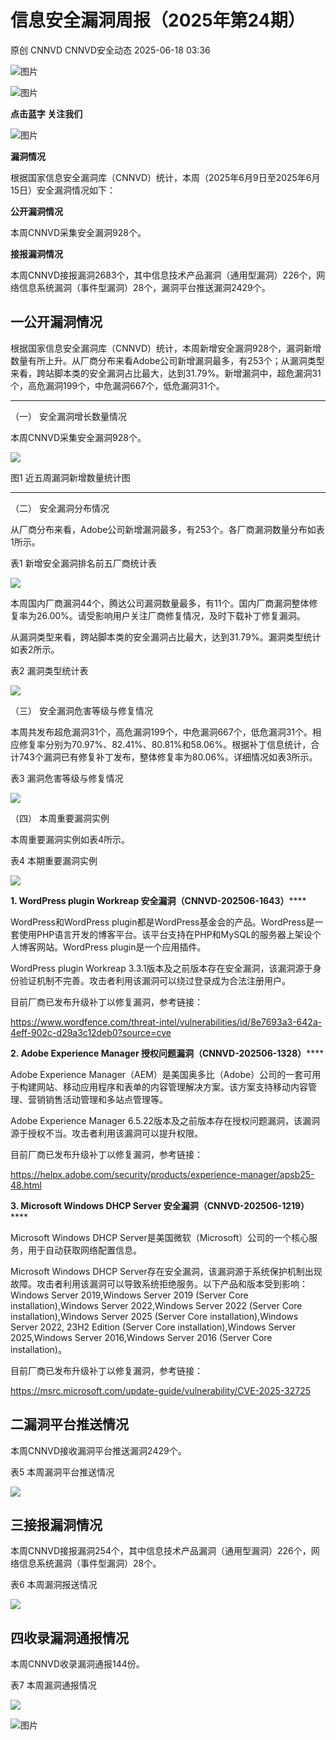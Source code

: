 #  信息安全漏洞周报（2025年第24期）  
原创 CNNVD  CNNVD安全动态   2025-06-18 03:36  
  
![图片](https://mmbiz.qpic.cn/mmbiz_gif/g1thw9GoocfpeKv1eicF4icEx1vUX4LQ1JjlMnGl5z2XiaAQGZdFulYs0vsE3icB8RUiawPqDSb5lvm8G0drb7iaw7sQ/640?wx_fmt=gif&from=appmsg "")  
  
![图片](https://mmbiz.qpic.cn/mmbiz_gif/g1thw9GoocfpeKv1eicF4icEx1vUX4LQ1Js3VkKswpUtkoDWibZ1YQl1lIdcctfqePCcSPEdc38SnhJGdqGJUFx9w/640?wx_fmt=gif&from=appmsg "")  
  
**点击蓝字 关注我们**  
  
![图片](https://mmbiz.qpic.cn/mmbiz_gif/g1thw9GoocfpeKv1eicF4icEx1vUX4LQ1Js3VkKswpUtkoDWibZ1YQl1lIdcctfqePCcSPEdc38SnhJGdqGJUFx9w/640?wx_fmt=gif&from=appmsg "")  
  
  
**漏洞情况**  
  
根据国家信息安全漏洞库（CNNVD）统计，本周（2025年6月9日至2025年6月15日）安全漏洞情况如下：  
  
**公开漏洞情况**  
  
本周CNNVD采集安全漏洞928个。  
  
**接报漏洞情况**  
  
本周CNNVD接报漏洞2683个，其中信息技术产品漏洞（通用型漏洞）226个，网络信息系统漏洞（事件型漏洞）28个，漏洞平台推送漏洞2429个。  
  
## 一公开漏洞情况  
  
  
根据国家信息安全漏洞库（CNNVD）统计，本周新增安全漏洞928个，漏洞新增数量有所上升。从厂商分布来看Adobe公司新增漏洞最多，有253个；从漏洞类型来看，跨站脚本类的安全漏洞占比最大，达到31.79%。新增漏洞中，超危漏洞31个，高危漏洞199个，中危漏洞667个，低危漏洞31个。  
  
****  
（一） 安全漏洞增长数量情况  
  
  
  
本周CNNVD采集安全漏洞928个。  
  
![](https://mmbiz.qpic.cn/mmbiz_jpg/g1thw9Gooce6s4xs7yFISgIc2I7qvOX2fUc9TicX0Qzs51VrUrAwncYp6o19ht2VHM4pc6Gk0MF5iaIeRBgNv4QA/640?wx_fmt=other&from=appmsg "")  
  
图1 近五周漏洞新增数量统计图  
  
****  
（二） 安全漏洞分布情况  
  
  
  
从厂商分布来看，Adobe公司新增漏洞最多，有253个。各厂商漏洞数量分布如表1所示。  
  
表1 新增安全漏洞排名前五厂商统计表  
  
![](https://mmbiz.qpic.cn/mmbiz_png/g1thw9Gooce6s4xs7yFISgIc2I7qvOX2oh75eYs6lEXBdqdSib2icbQiaK1Qfav4Vj4Ju4yzZHZr31XsMicicIug1EQ/640?wx_fmt=png&from=appmsg "")  
  
本周国内厂商漏洞44个，腾达公司漏洞数量最多，有11个。国内厂商漏洞整体修复率为26.00%。请受影响用户关注厂商修复情况，及时下载补丁修复漏洞。  
  
从漏洞类型来看，跨站脚本类的安全漏洞占比最大，达到31.79%。漏洞类型统计如表2所示。  
  
表2 漏洞类型统计表  
  
![](https://mmbiz.qpic.cn/mmbiz_png/g1thw9Gooce6s4xs7yFISgIc2I7qvOX2DGrWZtSTUldhtmQnYfRbtzWKUTBdmGcZeuv9ibkAaCT4bfgia3wiaHptQ/640?wx_fmt=png&from=appmsg "")  
  
（三） 安全漏洞危害等级与修复情况  
  
  
  
本周共发布超危漏洞31个，高危漏洞199个，中危漏洞667个，低危漏洞31个。相应修复率分别为70.97%、82.41%、80.81%和58.06%。根据补丁信息统计，合计743个漏洞已有修复补丁发布，整体修复率为80.06%。详细情况如表3所示。  
  
表3 漏洞危害等级与修复情况  
  
![](https://mmbiz.qpic.cn/mmbiz_png/g1thw9Gooce6s4xs7yFISgIc2I7qvOX2A1RHR5micsqFwaAHXI0ibxH6vkUAYkSZAA075B77XdOYtZs9Qbz9EKgQ/640?wx_fmt=png&from=appmsg "")  
  
（四） 本周重要漏洞实例  
  
  
  
本周重要漏洞实例如表4所示。  
  
表4 本期重要漏洞实例  
  
![](https://mmbiz.qpic.cn/mmbiz_png/g1thw9Gooce6s4xs7yFISgIc2I7qvOX2mXBj4aFUpE9OlgvPgMdLLa3DarU0icSQAtJcxD08xctTQGytQgeyPOA/640?wx_fmt=png&from=appmsg "")  
  
**1. WordPress plugin Workreap 安全漏洞（CNNVD-202506-1643）******  
  
WordPress和WordPress plugin都是WordPress基金会的产品。WordPress是一套使用PHP语言开发的博客平台。该平台支持在PHP和MySQL的服务器上架设个人博客网站。WordPress plugin是一个应用插件。  
  
WordPress plugin Workreap 3.3.1版本及之前版本存在安全漏洞，该漏洞源于身份验证机制不完善。攻击者利用该漏洞可以绕过登录成为合法注册用户。  
  
目前厂商已发布升级补丁以修复漏洞，参考链接：  
  
https://www.wordfence.com/threat-intel/vulnerabilities/id/8e7693a3-642a-4eff-902c-d29a3c12deb0?source=cve  
  
**2. Adobe Experience Manager 授权问题漏洞（CNNVD-202506-1328）******  
  
Adobe Experience Manager（AEM）是美国奥多比（Adobe）公司的一套可用于构建网站、移动应用程序和表单的内容管理解决方案。该方案支持移动内容管理、营销销售活动管理和多站点管理等。  
  
Adobe Experience Manager 6.5.22版本及之前版本存在授权问题漏洞，该漏洞源于授权不当。攻击者利用该漏洞可以提升权限。  
  
目前厂商已发布升级补丁以修复漏洞，参考链接：  
  
https://helpx.adobe.com/security/products/experience-manager/apsb25-48.html  
  
**3. Microsoft Windows DHCP Server 安全漏洞（CNNVD-202506-1219）******  
  
Microsoft Windows DHCP Server是美国微软（Microsoft）公司的一个核心服务，用于自动获取网络配置信息。  
  
Microsoft Windows DHCP Server存在安全漏洞，该漏洞源于系统保护机制出现故障。攻击者利用该漏洞可以导致系统拒绝服务。以下产品和版本受到影响：Windows Server 2019,Windows Server 2019 (Server Core installation),Windows Server 2022,Windows Server 2022 (Server Core installation),Windows Server 2025 (Server Core installation),Windows Server 2022, 23H2 Edition (Server Core installation),Windows Server 2025,Windows Server 2016,Windows Server 2016 (Server Core installation)。  
  
目前厂商已发布升级补丁以修复漏洞，参考链接：  
  
https://msrc.microsoft.com/update-guide/vulnerability/CVE-2025-32725  
  
## 二漏洞平台推送情况  
  
  
本周CNNVD接收漏洞平台推送漏洞2429个。  
  
表5 本周漏洞平台推送情况  
  
![](https://mmbiz.qpic.cn/mmbiz_png/g1thw9Gooce6s4xs7yFISgIc2I7qvOX29EnbIicU6lTRUXclZbSngRPYPzkgQtKXkhRm92GE3icYfddZX8g14Gqw/640?wx_fmt=png&from=appmsg "")  
  
## 三接报漏洞情况  
  
  
本周CNNVD接报漏洞254个，其中信息技术产品漏洞（通用型漏洞）226个，网络信息系统漏洞（事件型漏洞）28个。  
  
表6 本周漏洞报送情况  
  
![](https://mmbiz.qpic.cn/mmbiz_png/g1thw9Gooce6s4xs7yFISgIc2I7qvOX27Ric4Rm7k1pfp2IKSfZAPlNgnmiateG1aSPuYFMYYic6KUNicY2Z0Swaaw/640?wx_fmt=png&from=appmsg "")  
  
## 四收录漏洞通报情况  
  
  
本周CNNVD收录漏洞通报144份。  
  
表7 本周漏洞通报情况  
  
![](https://mmbiz.qpic.cn/mmbiz_png/g1thw9Gooce6s4xs7yFISgIc2I7qvOX2OcqY9CSVY7kUpkOGLyfJo6m5woCO1V4dOShRNCibXJDWWq5aFuytXlg/640?wx_fmt=png&from=appmsg "")  
  
![图片](https://mmbiz.qpic.cn/mmbiz_gif/g1thw9GoocfpeKv1eicF4icEx1vUX4LQ1JMd8aMOqNkic25xydKvYcCVEsHXvm506icfXiaFep4AfohjraUj3F2jMfg/640?wx_fmt=gif&from=appmsg "")  
  
  
